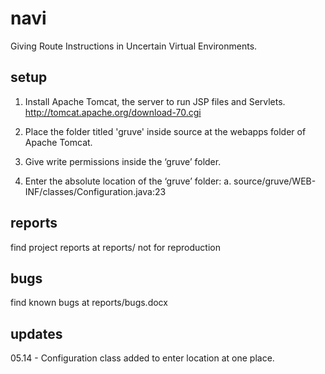 navi
=====

Giving Route Instructions in Uncertain Virtual Environments. 

setup
----

1)  Install Apache Tomcat, the server to run JSP files and Servlets. 
  	http://tomcat.apache.org/download-70.cgi

2)	Place the folder titled 'gruve' inside source at the webapps folder of Apache Tomcat. 

3)	Give write permissions inside the ‘gruve’ folder. 

4)	Enter the absolute location of the ‘gruve’ folder: 
	  a.	source/gruve/WEB-INF/classes/Configuration.java:23
	

reports
----

find project reports at reports/
not for reproduction

bugs 
----

find known bugs at reports/bugs.docx

updates
----

05.14 - Configuration class added to enter location at one place.
